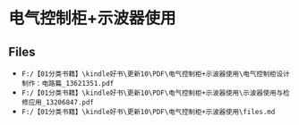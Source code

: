 # 电气控制柜+示波器使用

## Files

- `F:/【01分类书籍】\kindle好书\更新10\PDF\电气控制柜+示波器使用\电气控制柜设计制作：电路篇_13621351.pdf`
- `F:/【01分类书籍】\kindle好书\更新10\PDF\电气控制柜+示波器使用\示波器使用与检修应用_13206847.pdf`
- `F:/【01分类书籍】\kindle好书\更新10\PDF\电气控制柜+示波器使用\files.md`
